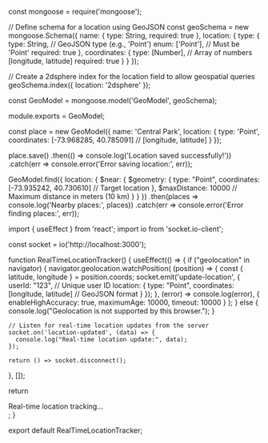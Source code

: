 const mongoose = require('mongoose');

// Define schema for a location using GeoJSON
const geoSchema = new mongoose.Schema({
  name: {
    type: String,
    required: true
  },
  location: {
    type: {
      type: String,   // GeoJSON type (e.g., 'Point')
      enum: ['Point'], // Must be 'Point'
      required: true
    },
    coordinates: {
      type: [Number],  // Array of numbers [longitude, latitude]
      required: true
    }
  }
});

// Create a 2dsphere index for the location field to allow geospatial queries
geoSchema.index({ location: '2dsphere' });

const GeoModel = mongoose.model('GeoModel', geoSchema);

module.exports = GeoModel;





const place = new GeoModel({
  name: 'Central Park',
  location: {
    type: 'Point',
    coordinates: [-73.968285, 40.785091]  // [longitude, latitude]
  }
});

place.save()
  .then(() => console.log('Location saved successfully!'))
  .catch(err => console.error('Error saving location:', err));






GeoModel.find({
  location: {
    $near: {
      $geometry: {
        type: "Point",
        coordinates: [-73.935242, 40.730610]  // Target location
      },
      $maxDistance: 10000  // Maximum distance in meters (10 km)
    }
  }
})
  .then(places => console.log('Nearby places:', places))
  .catch(err => console.error('Error finding places:', err));

















import { useEffect } from 'react';
import io from 'socket.io-client';

const socket = io('http://localhost:3000');

function RealTimeLocationTracker() {
  useEffect(() => {
    if ("geolocation" in navigator) {
      navigator.geolocation.watchPosition(
        (position) => {
          const { latitude, longitude } = position.coords;
          socket.emit('update-location', {
            userId: "123",  // Unique user ID
            location: {
              type: "Point",
              coordinates: [longitude, latitude]  // GeoJSON format
            }
          });
        },
        (error) => console.log(error),
        {
          enableHighAccuracy: true,
          maximumAge: 10000,
          timeout: 10000
        }
      );
    } else {
      console.log("Geolocation is not supported by this browser.");
    }

    // Listen for real-time location updates from the server
    socket.on('location-updated', (data) => {
      console.log("Real-time location update:", data);
    });

    return () => socket.disconnect();
  }, []);

  return <div>Real-time location tracking...</div>;
}

export default RealTimeLocationTracker;